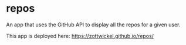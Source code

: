 # repos
An app that uses the GitHub API to display all the repos for a given user.

This app is deployed here: https://zottwickel.github.io/repos/
